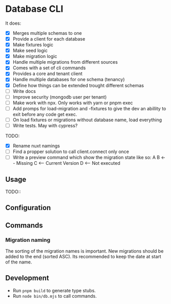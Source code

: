 # Database CLI

It does:
- [x] Merges multiple schemas to one
- [x] Provide a client for each database
- [x] Make fixtures logic
- [x] Make seed logic
- [x] Make migration logic
- [x] Handle multiple migrations from different sources
- [x] Comes with a set of cli commands
- [x] Provides a core and tenant client
- [x] Handle multiple databases for one schema (tenancy)
- [x] Define how things can be extended trought different schemas
- [ ] Write docs
- [ ] Improve security (mongodb user per tenant)
- [ ] Make work with npx. Only works with yarn or pnpm exec
- [ ] Add promps for load-migration and -fixtures to give the dev an abillity to exit before 
any code get exec.
- [ ] On load fixtures or migrations without database name, load everything
- [ ] Write tests. May with cypress?

TODO:
- [x] Rename nuxt namings
- [ ] Find a propper solution to call client.connect only once
- [ ] Write a preview command which show the migration state like so:
A
B <-- Missing
C <-- Current Version
D <-- Not executed

## Usage

TODO::

## Configuration
## Commands

### Migration naming

The sorting of the migration names is important. New migrations should be added to the end (sorted ASC).
Its recommended to keep the date at start of the name.

## Development

- Run `pnpm build` to generate type stubs.
- Run `node bin/db.mjs` to call commands.
